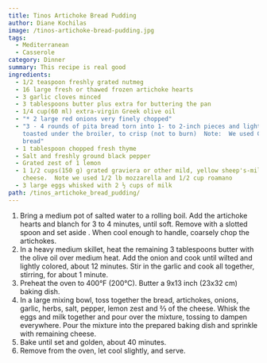 ```yaml
---
title: Tinos Artichoke Bread Pudding
author: Diane Kochilas
image: /tinos-artichoke-bread-pudding.jpg
tags:
  - Mediterranean
  - Casserole
category: Dinner
summary: This recipe is real good
ingredients:
  - 1/2 teaspoon freshly grated nutmeg
  - 16 large fresh or thawed frozen artichoke hearts
  - 3 garlic cloves minced
  - 3 tablespoons butter plus extra for buttering the pan
  - 1/4 cup(60 ml) extra-virgin Greek olive oil
  - "* 2 large red onions very finely chopped"
  - "3 - 4 rounds of pita bread torn into 1- to 2-inch pieces and lightly
    toasted under the broiler, to crisp (not to burn)  Note:  We used Cibata
    bread"
  - 1 tablespoon chopped fresh thyme
  - Salt and freshly ground black pepper
  - Grated zest of 1 lemon
  - 1 1/2 cups(150 g) grated graviera or other mild, yellow sheep's-milk
    cheese.  Note we used 1/2 lb mozzarella and 1/2 cup roamano
  - 3 large eggs whisked with 2 ½ cups of milk
path: /tinos_artichoke_bread_pudding/
---
```

1. Bring a medium pot of salted water to a rolling boil. Add the artichoke hearts and blanch for 3 to 4 minutes, until soft. Remove with a slotted spoon and set aside . When cool enough to handle, coarsely chop the artichokes.
2. In a heavy medium skillet, heat the remaining 3 tablespoons butter with the olive oil over medium heat. Add the onion and cook until wilted and lightly colored, about 12 minutes. Stir in the garlic and cook all together, stirring, for about 1 minute.
3. Preheat the oven to 400°F (200°C). Butter a 9x13 inch (23x32 cm) baking dish.
4. In a large mixing bowl, toss together the bread, artichokes, onions, garlic, herbs, salt, pepper, lemon zest and ⅔ of the cheese. Whisk the eggs and milk together and pour over the mixture, tossing to dampen everywhere. Pour the mixture into the prepared baking dish and sprinkle with remaining cheese.
5. Bake until set and golden, about 40 minutes. 
6. Remove from the oven, let cool slightly, and serve.
